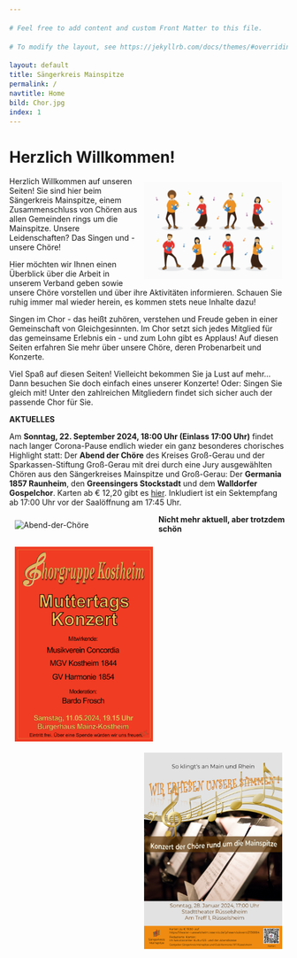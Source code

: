 ```yaml
---

# Feel free to add content and custom Front Matter to this file.

# To modify the layout, see https://jekyllrb.com/docs/themes/#overriding-theme-defaults

layout: default
title: Sängerkreis Mainspitze
permalink: /
navtitle: Home
bild: Chor.jpg
index: 1
---
```

# Herzlich Willkommen!
<img style="width: 250px; float: right;" alt="Chor" src="/Saengerkreis/choir2.svg" hspace="10" vspace="10">

Herzlich Willkommen auf unseren Seiten! Sie sind hier beim Sängerkreis Mainspitze, einem Zusammenschluss von Chören aus allen Gemeinden rings um die Mainspitze. Unsere Leidenschaften? Das Singen und - unsere Chöre!

Hier möchten wir Ihnen einen Überblick über die Arbeit in unserem Verband geben sowie unsere Chöre vorstellen und über ihre Aktivitäten informieren. Schauen Sie ruhig immer mal wieder herein, es kommen stets neue Inhalte dazu!

Singen im Chor - das heißt zuhören, verstehen und Freude geben in einer Gemeinschaft von Gleichgesinnten. Im Chor setzt sich jedes Mitglied für das gemeinsame Erlebnis ein - und zum Lohn gibt es Applaus! Auf diesen Seiten erfahren Sie mehr über unsere Chöre, deren Probenarbeit und Konzerte.

Viel Spaß auf diesen Seiten! Vielleicht bekommen Sie ja Lust auf mehr... Dann besuchen Sie doch einfach eines unserer Konzerte! Oder: Singen Sie gleich mit! Unter den zahlreichen Mitgliedern findet sich sicher auch der passende Chor für Sie.

**AKTUELLES**



Am **Sonntag, 22. September 2024, 18:00 Uhr (Einlass 17:00 Uhr)** findet nach langer Corona-Pause endlich wieder ein ganz besonderes chorisches Highlight statt: Der **Abend der Chöre** des Kreises Groß-Gerau und der Sparkassen-Stiftung Groß-Gerau mit drei durch eine Jury ausgewählten Chören aus den Sängerkreises Mainspitze und Groß-Gerau: Der **Germania 1857 Raunheim**, den **Greensingers Stockstadt** und dem **Walldorfer Gospelchor**. Karten ab € 12,20 gibt es [hier](https://grossgerau.reservix.de). Inkludiert ist ein Sektempfang ab 17:00 Uhr vor der Saalöffnung am 17:45 Uhr.
<p></p>
<img style="width: 250px; float: left;" alt="Abend-der-Chöre" src="/Saengerkreis/Abend-der-Chöre-2024-Plakat.jpg" hspace="10" vspace="10">

<p></p>

**Nicht mehr aktuell, aber trotzdem schön**


<img style="width: 250px; float: left;" alt="Muttertagskonzert2024" src="/Saengerkreis/Muttertagskonzert2024.jpg" hspace="10" vspace="10">


<img style="width: 250px; float: right;" alt="Kreischorkonzert" src="/Saengerkreis/Flyer-Kreis-Chorkonzert.jpg" hspace="10" vspace="10">



